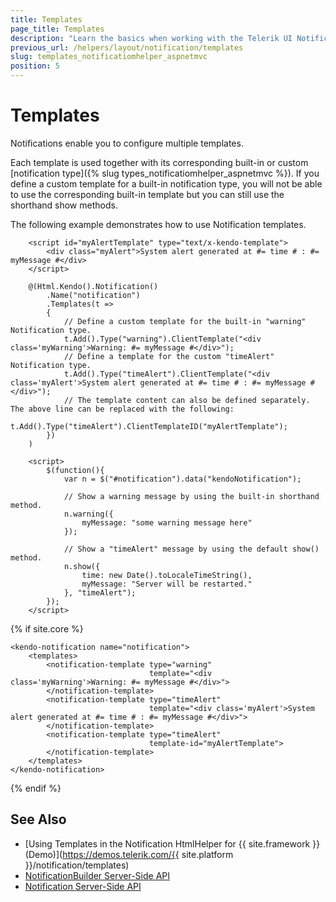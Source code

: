 ```yaml
---
title: Templates
page_title: Templates
description: "Learn the basics when working with the Telerik UI Notification component for ASP.NET MVC."
previous_url: /helpers/layout/notification/templates
slug: templates_notificatiomhelper_aspnetmvc
position: 5
---
```


# Templates

Notifications enable you to configure multiple templates.

Each template is used together with its corresponding built-in or custom [notification type]({% slug types_notificatiomhelper_aspnetmvc %}). If you define a custom template for a built-in notification type, you will not be able to use the corresponding built-in template but you can still use the shorthand show methods.

The following example demonstrates how to use Notification templates.

```HtmlHelper
    <script id="myAlertTemplate" type="text/x-kendo-template">
        <div class="myAlert">System alert generated at #= time # : #= myMessage #</div>
    </script>

    @(Html.Kendo().Notification()
        .Name("notification")
        .Templates(t =>
        {
            // Define a custom template for the built-in "warning" Notification type.
            t.Add().Type("warning").ClientTemplate("<div class='myWarning'>Warning: #= myMessage #</div>");
            // Define a template for the custom "timeAlert" Notification type.
            t.Add().Type("timeAlert").ClientTemplate("<div class='myAlert'>System alert generated at #= time # : #= myMessage #</div>");
            // The template content can also be defined separately. The above line can be replaced with the following:
            t.Add().Type("timeAlert").ClientTemplateID("myAlertTemplate");
        })
    )

    <script>
        $(function(){
            var n = $("#notification").data("kendoNotification");

            // Show a warning message by using the built-in shorthand method.
            n.warning({
                myMessage: "some warning message here"
            });

            // Show a "timeAlert" message by using the default show() method.
            n.show({
                time: new Date().toLocaleTimeString(),
                myMessage: "Server will be restarted."
            }, "timeAlert");
        });
    </script>
```
{% if site.core %}
```TagHelper
<kendo-notification name="notification">
    <templates>
        <notification-template type="warning"
                               template="<div class='myWarning'>Warning: #= myMessage #</div>">
        </notification-template>
        <notification-template type="timeAlert"
                               template="<div class='myAlert'>System alert generated at #= time # : #= myMessage #</div>">
        </notification-template>
        <notification-template type="timeAlert"
                               template-id="myAlertTemplate">
        </notification-template>
    </templates>
</kendo-notification>
```
{% endif %}

## See Also

* [Using Templates in the Notification HtmlHelper for {{ site.framework }} (Demo)](https://demos.telerik.com/{{ site.platform }}/notification/templates)
* [NotificationBuilder Server-Side API](/api/kendo.mvc.ui.fluent/notificationbuilder)
* [Notification Server-Side API](/api/notification)
